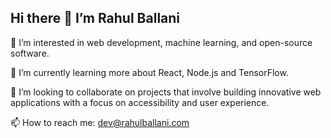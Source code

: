 ## Hi there 👋 I’m Rahul Ballani


👀 I’m interested in web development, machine learning, and open-source software.

🌱 I’m currently learning more about React, Node.js and TensorFlow.

💞️ I’m looking to collaborate on projects that involve building innovative web applications with a focus on accessibility and user experience.

📫 How to reach me: dev@rahulballani.com

<!--
**rahulballani/rahulballani** is a ✨ _special_ ✨ repository because its `README.md` (this file) appears on your GitHub profile.

Here are some ideas to get you started:

- 🔭 I’m currently working on ...
- 🌱 I’m currently learning ...
- 👯 I’m looking to collaborate on ...
- 🤔 I’m looking for help with ...
- 💬 Ask me about ...
- 📫 How to reach me: ...
- 😄 Pronouns: ...
- ⚡ Fun fact: ...
-->
